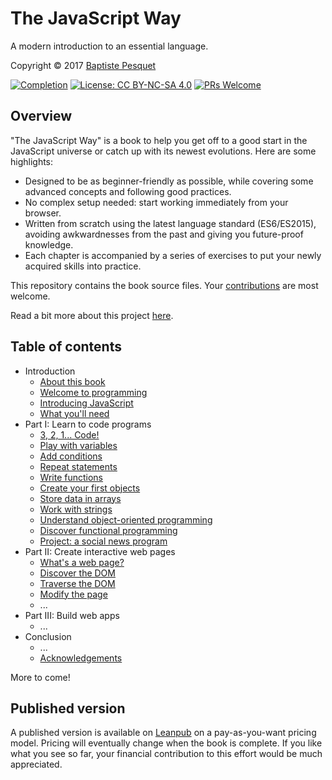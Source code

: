 # The JavaScript Way

A modern introduction to an essential language.

Copyright © 2017 [Baptiste Pesquet](http://bpesquet.com)

[![Completion](https://img.shields.io/badge/Completion-50%25-red.svg)](https://leanpub.com/thejsway)
[![License: CC BY-NC-SA 4.0](https://img.shields.io/badge/License-CC%20BY--NC--SA%204.0-blue.svg)](LICENSE)
[![PRs Welcome](https://img.shields.io/badge/PRs-welcome-brightgreen.svg)](CONTRIBUTING.md)

## Overview

"The JavaScript Way" is a book to help you get off to a good start in the JavaScript universe or catch up with its newest evolutions. Here are some highlights:

* Designed to be as beginner-friendly as possible, while covering some advanced concepts and following good practices.
* No complex setup needed: start working immediately from your browser.
* Written from scratch using the latest language standard (ES6/ES2015), avoiding awkwardnesses from the past and giving you future-proof knowledge.
* Each chapter is accompanied by a series of exercises to put your newly acquired skills into practice.

This repository contains the book source files. Your [contributions](CONTRIBUTING.md) are most welcome.

Read a bit more about this project [here](https://medium.com/@bpesquet/walk-this-javascript-way-e9c45ab5b696#.fmmywlb2e).

## Table of contents

* Introduction
  * [About this book](manuscript/intro01.md)
  * [Welcome to programming](manuscript/intro02.md)
  * [Introducing JavaScript](manuscript/intro03.md)
  * [What you'll need](manuscript/intro04.md)
* Part I: Learn to code programs
  * [3, 2, 1... Code!](manuscript/chapter01.md)
  * [Play with variables](manuscript/chapter02.md)
  * [Add conditions](manuscript/chapter03.md)
  * [Repeat statements](manuscript/chapter04.md)
  * [Write functions](manuscript/chapter05.md)
  * [Create your first objects](manuscript/chapter06.md)
  * [Store data in arrays](manuscript/chapter07.md)
  * [Work with strings](manuscript/chapter08.md)
  * [Understand object-oriented programming](manuscript/chapter09.md)
  * [Discover functional programming](manuscript/chapter10.md)
  * [Project: a social news program](manuscript/chapter11.md)
* Part II: Create interactive web pages
  * [What's a web page?](manuscript/chapter12.md)
  * [Discover the DOM](manuscript/chapter13.md)
  * [Traverse the DOM](manuscript/chapter14.md)
  * [Modify the page](manuscript/chapter15.md)
  * ...
* Part III: Build web apps
  * ...
* Conclusion
  * ...
  * [Acknowledgements](manuscript/concl02.md)

More to come!

## Published version

A published version is available on [Leanpub](https://leanpub.com/thejsway) on a pay-as-you-want pricing model. Pricing will eventually change when the book is complete. If you like what you see so far, your financial contribution to this effort would be much appreciated.

